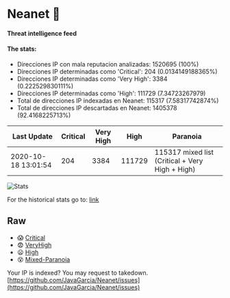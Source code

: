 # Neanet :hocho:
#### Threat intelligence feed
#### The stats:

- Direcciones IP con mala reputacion analizadas: 1520695 (100%)
- Direcciones IP determinadas como 'Critical':  204 (0.0134149188365%)
- Direcciones IP determinadas como 'Very High':  3384 (0.222529830111%)
- Direcciones IP determinadas como 'High':  111729 (7.34723267979)
- Total de direcciones IP indexadas en Neanet:  115317 (7.58317742874%)
- Total de direcciones IP descartadas en Neanet:  1405378 (92.4168225713%)

| Last Update | Critical | Very High | High | Paranoia |
| --- | --- | --- | --- | --- |
| 2020-10-18 13:01:54 | 204 | 3384 | 111729 | 115317 mixed list (Critical + Very High + High)|

![Stats](https://docs.google.com/spreadsheets/d/e/2PACX-1vSnaNMIXVabIpDJjufMlzH7poXnshF3mgd8Is1g9ytUEzVsP5my4Trn8f-xkoLLQ38xpL3HtmUexLo6/pubchart?oid=501124687&format=image)

For the historical stats go to: [link](/stats.csv)
## Raw
- :scream: [Critical](https://raw.githubusercontent.com/JavaGarcia/Neanet/master/blacklists/neanet_critical.txt)
- :fearful: [VeryHigh](https://raw.githubusercontent.com/JavaGarcia/Neanet/master/blacklists/neanet_veryHigh.txtt)
- :frowning: [High](https://raw.githubusercontent.com/JavaGarcia/Neanet/master/blacklists/neanet_high.txt)
- :dizzy_face: [Mixed-Paranoia](https://raw.githubusercontent.com/JavaGarcia/Neanet/master/blacklists/neanet_all.txt)


Your IP is indexed? You may request to takedown. [https://github.com/JavaGarcia/Neanet/issues](https://github.com/JavaGarcia/Neanet/issues)
























































































































































































































































































































































































































































































































































































































































































































































































































































































































































































































































































































































































































































































































































































































































































































































